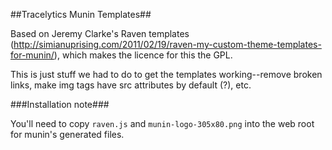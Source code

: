 ##Tracelytics Munin Templates##

Based on Jeremy Clarke's Raven templates
(http://simianuprising.com/2011/02/19/raven-my-custom-theme-templates-for-munin/),
which makes the licence for this the GPL.

This is just stuff we had to do to get the templates working--remove broken
links, make img tags have src attributes by default (?), etc.

###Installation note###

You'll need to copy `raven.js` and `munin-logo-305x80.png` into the web root
for munin's generated files.
